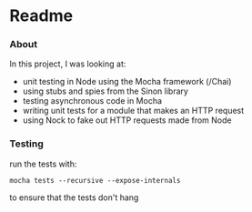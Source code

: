 # Readme

### About

In this project, I was looking at:
* unit testing in Node using the Mocha framework (/Chai)
* using stubs and spies from the Sinon library
* testing asynchronous code in Mocha
* writing unit tests for a module that makes an HTTP request
* using Nock to fake out HTTP requests made from Node

### Testing

run the tests with:

```
mocha tests --recursive --expose-internals
```

to ensure that the tests don't hang


